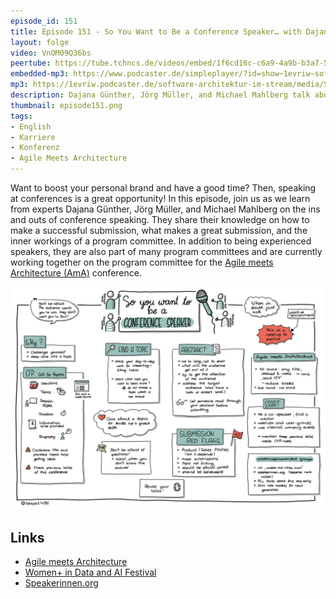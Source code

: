 ```yaml
---
episode_id: 151
title: Episode 151 - So You Want to Be a Conference Speaker… with Dajana Günther, Jörg Müller, and Michael Mahlberg
layout: folge
video: VnOM09Q36bs
peertube: https://tube.tchncs.de/videos/embed/1f6cd16c-c6a9-4a9b-b3a7-5eabd9c77d8a
embedded-mp3: https://www.podcaster.de/simpleplayer/?id=show~1evriw~software-architektur-im-stream~pod-8ca93425c48f580af9aa9d5ef1&v=1676045067
mp3: https://1evriw.podcaster.de/software-architektur-im-stream/media/So_You_Want_to_Be_a_Conference_Speaker.mp3
description: Dajana Günther, Jörg Müller, and Michael Mahlberg talk about how to be successful as a conference speaker
thumbnail: episode151.png
tags:
- English
- Karriere
- Konferenz
- Agile Meets Architecture
---
```


Want to boost your personal brand and have a good time? Then, speaking
at conferences is a great opportunity! In this episode, join us as we
learn from experts Dajana Günther, Jörg Müller, and Michael Mahlberg
on the ins and outs of conference speaking. They share their knowledge
on how to make a successful submission, what makes a great submission,
and the inner workings of a program committee.  In addition to being
experienced speakers, they are also part of many program committees
and are currently working together on the program committee for the
[Agile meets Architecture
(AmA)](https://www.agile-meets-architecture.com/) conference.

![Sketchnotes](/sketchnotes/episode151.jfif)

## Links

* [Agile meets Architecture](https://www.agile-meets-architecture.com/)
* [Women+ in Data and AI Festival](https://women-in-data-ai.tech/)
* [Speakerinnen.org](https://speakerinnen.org/)

